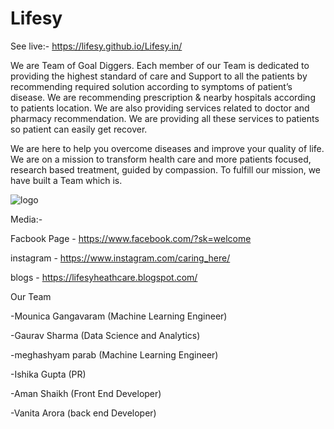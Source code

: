 # Lifesy

See live:- https://lifesy.github.io/Lifesy.in/

We are Team of Goal Diggers. Each member of our Team is dedicated to providing the highest standard of care and Support to all the patients by recommending required solution according to symptoms of patient’s disease. We are recommending prescription & nearby hospitals according to patients location. We are also providing services related to doctor and pharmacy recommendation. We are providing all these services to patients so patient can easily get recover.

We are here to help you overcome diseases and improve your quality of life. We are on a mission to transform health care and more patients focused, research based treatment, guided by compassion. To fulfill our mission, we have built a Team which is.


![logo](https://user-images.githubusercontent.com/87700760/126350691-4c0c6dc4-aad2-4782-964f-c6267fc5da62.jpeg)

Media:-

Facbook Page - https://www.facebook.com/?sk=welcome

instagram - https://www.instagram.com/caring_here/

blogs - https://lifesyheathcare.blogspot.com/


Our Team

-Mounica Gangavaram (Machine Learning Engineer)

-Gaurav Sharma (Data Science and Analytics)

-meghashyam parab (Machine Learning Engineer)

-Ishika Gupta (PR)

-Aman Shaikh (Front End Developer)

-Vanita Arora (back end Developer)
